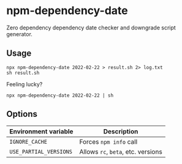 # npm-dependency-date

Zero dependency dependency date checker and downgrade script generator.

## Usage
```
npx npm-dependency-date 2022-02-22 > result.sh 2> log.txt
sh result.sh
```

Feeling lucky?
```
npx npm-dependency-date 2022-02-22 | sh
```

## Options
| Environment variable   | Description                        |
| ---------------------- | ---------------------------------- |
| `IGNORE_CACHE`         | Forces `npm info` call             |
| `USE_PARTIAL_VERSIONS` | Allows `rc`, `beta`, etc. versions |
